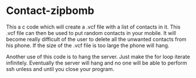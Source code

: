 # Contact-zipbomb
This a c code which will create a .vcf file with a list of contacts in it. This .vcf file can then be used to put random contacts in your mobile. It will become really difficult of the user to delete all the unwanted contacts from his phone. If the size of the .vcf file is too large the phone will hang. 

Another use of this code is to hang the server. Just make the for loop iterate infinitely. Eventually the server will hang and no one will be able to perform ssh unless and until you close your program.
